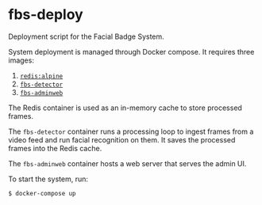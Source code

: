 # fbs-deploy

Deployment script for the Facial Badge System.

System deployment is managed through Docker compose. It requires three images:

1. [`redis:alpine`](https://hub.docker.com/_/redis/)
2. [`fbs-detector`](https://bitbucket.org/kohenchia-ai2/fbs-detector/src)
3. [`fbs-adminweb`](https://bitbucket.org/kohenchia-ai2/fbs-adminweb/src)

The Redis container is used as an in-memory cache to store processed frames.

The `fbs-detector` container runs a processing loop to ingest frames from a video feed and run facial recognition on them. It saves the processed frames into the Redis cache.

The `fbs-adminweb` container hosts a web server that serves the admin UI.

To start the system, run:
```
$ docker-compose up
```